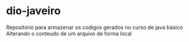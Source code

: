 # dio-javeiro
Repositório para armazenar os codigos gerados no curso de java básico
Alterando o conteudo de um arquivo de forma local
